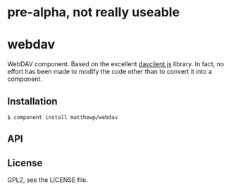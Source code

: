 # pre-alpha, not really useable

# webdav

  WebDAV component. Based on the excellent [davclient.js](http://johnnydebris.net/javascript/) library. In fact, no effort has been made to modify the code other than to convert it into a component.

## Installation

    $ component install matthewp/webdav

## API

   

## License

  GPL2, see the LICENSE file.